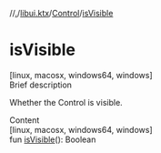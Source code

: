 //[.](../../index.md)/[libui.ktx](../index.md)/[Control](index.md)/[isVisible](is-visible.md)



# isVisible  
[linux, macosx, windows64, windows]  
Brief description  


Whether the Control is visible.

  
  
  
Content  
[linux, macosx, windows64, windows]  
fun [isVisible](is-visible.md)(): Boolean  



